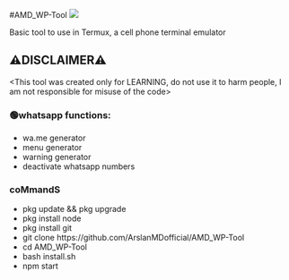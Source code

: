 #AMD_WP-Tool
<img src=".\src\WP-ToolSet.png">
<p>Basic tool to use in Termux, a cell phone terminal emulator</p>

## ⚠️DISCLAIMER⚠️
<This tool was created only for LEARNING, do not use it to harm people, I am not responsible for misuse of the code>

### 🟢whatsapp functions:
<ul>

<li>wa.me generator</li>
<li>menu generator</li>
<li>warning generator</li>
<li>deactivate whatsapp numbers</li>

</ul>

### coMmandS
<ul list-style="none">
    <li>pkg update && pkg upgrade</li>
     <li>pkg install node</li>
      <li>pkg install git</li>
       <li>git clone https://github.com/ArslanMDofficial/AMD_WP-Tool</li>
       <li>cd AMD_WP-Tool</li>
       <li>bash install.sh</li>
       <li>npm start</li>
       
       
</ul>

